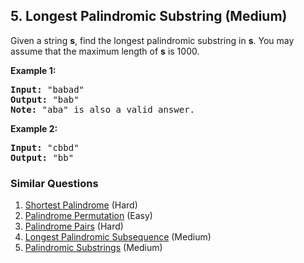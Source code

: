 <!--|This file generated by command(leetcode description); DO NOT EDIT.    |-->
<!--+----------------------------------------------------------------------+-->
<!--|@author    Openset <openset.wang@gmail.com>                           |-->
<!--|@link      https://github.com/openset                                 |-->
<!--|@home      https://github.com/openset/leetcode                        |-->
<!--+----------------------------------------------------------------------+-->

## 5. Longest Palindromic Substring (Medium)

<p>Given a string <strong>s</strong>, find the longest palindromic substring in <strong>s</strong>. You may assume that the maximum length of <strong>s</strong> is 1000.</p>

<p><strong>Example 1:</strong></p>

<pre>
<strong>Input:</strong> &quot;babad&quot;
<strong>Output:</strong> &quot;bab&quot;
<strong>Note:</strong> &quot;aba&quot; is also a valid answer.
</pre>

<p><strong>Example 2:</strong></p>

<pre>
<strong>Input:</strong> &quot;cbbd&quot;
<strong>Output:</strong> &quot;bb&quot;
</pre>


### Similar Questions
  1. [Shortest Palindrome](https://github.com/openset/leetcode/tree/master/problems/shortest-palindrome) (Hard)
  1. [Palindrome Permutation](https://github.com/openset/leetcode/tree/master/problems/palindrome-permutation) (Easy)
  1. [Palindrome Pairs](https://github.com/openset/leetcode/tree/master/problems/palindrome-pairs) (Hard)
  1. [Longest Palindromic Subsequence](https://github.com/openset/leetcode/tree/master/problems/longest-palindromic-subsequence) (Medium)
  1. [Palindromic Substrings](https://github.com/openset/leetcode/tree/master/problems/palindromic-substrings) (Medium)
